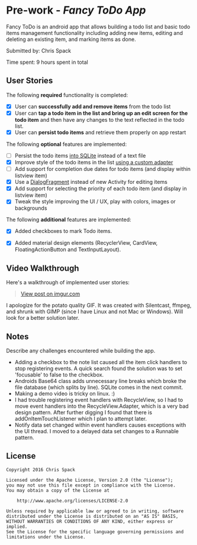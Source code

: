# Pre-work - *Fancy ToDo App*

Fancy ToDo is an android app that allows building a todo list and basic todo items management functionality including adding new items, editing and deleting an existing item, and marking items as done.

Submitted by: Chris Spack

Time spent: 9 hours spent in total

## User Stories

The following **required** functionality is completed:

* [X] User can **successfully add and remove items** from the todo list
* [X] User can **tap a todo item in the list and bring up an edit screen for the todo item** and then have any changes to the text reflected in the todo list.
* [X] User can **persist todo items** and retrieve them properly on app restart

The following **optional** features are implemented:

* [ ] Persist the todo items [into SQLite](http://guides.codepath.com/android/Persisting-Data-to-the-Device#sqlite) instead of a text file
* [X] Improve style of the todo items in the list [using a custom adapter](http://guides.codepath.com/android/Using-an-ArrayAdapter-with-ListView)
* [ ] Add support for completion due dates for todo items (and display within listview item)
* [X] Use a [DialogFragment](http://guides.codepath.com/android/Using-DialogFragment) instead of new Activity for editing items
* [X] Add support for selecting the priority of each todo item (and display in listview item)
* [X] Tweak the style improving the UI / UX, play with colors, images or backgrounds

The following **additional** features are implemented:

* [X] Added checkboxes to mark Todo items.
* [X] Added material design elements (RecyclerView, CardView, FloatingActionButton and TextInputLayout).


## Video Walkthrough 

Here's a walkthrough of implemented user stories:

<blockquote class="imgur-embed-pub" lang="en" data-id="E8MoQLE"><a href="//imgur.com/E8MoQLE">View post on imgur.com</a></blockquote><script async src="//s.imgur.com/min/embed.js" charset="utf-8"></script>

I apologize for the potato quality GIF. It was created with Silentcast, ffmpeg, and shrunk with GIMP (since I have Linux and not Mac or Windows).
Will look for a better solution later.

## Notes

Describe any challenges encountered while building the app.

* Adding a checkbox to the note list caused all the item click handlers to stop registering events. A quick search found the solution was to set 'focusable' to false to the checkbox.
* Androids Base64 class adds unnecessary line breaks which broke the file database (which splits by line). SQLite comes in the next commit.
* Making a demo video is tricky on linux. :)
* I had trouble registering event handlers with RecycleView, so I had to move event handlers into the RecycleView.Adapter, which is a very bad design pattern. After further digging I found that there is addOnItemTouchListener which I plan to attempt later.
* Notify data set changed within event handlers causes exceptions with the UI thread. I moved to a delayed data set changes to a Runnable pattern.

## License

    Copyright 2016 Chris Spack

    Licensed under the Apache License, Version 2.0 (the "License");
    you may not use this file except in compliance with the License.
    You may obtain a copy of the License at

        http://www.apache.org/licenses/LICENSE-2.0

    Unless required by applicable law or agreed to in writing, software
    distributed under the License is distributed on an "AS IS" BASIS,
    WITHOUT WARRANTIES OR CONDITIONS OF ANY KIND, either express or implied.
    See the License for the specific language governing permissions and
    limitations under the License.

